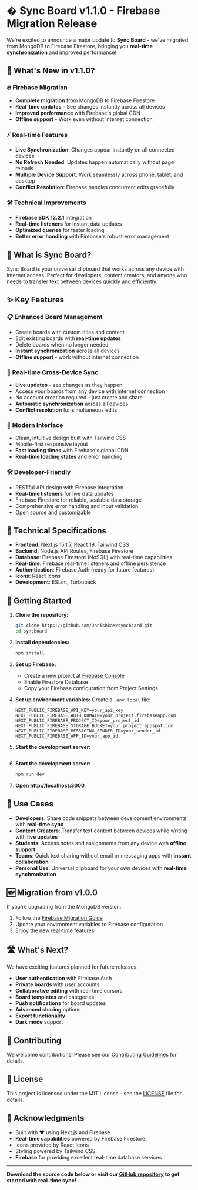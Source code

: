 # � Sync Board v1.1.0 - Firebase Migration Release

We're excited to announce a major update to **Sync Board** - we've migrated from MongoDB to Firebase Firestore, bringing you **real-time synchronization** and improved performance!

## 🚀 What's New in v1.1.0?

### 🔥 **Firebase Migration**
- **Complete migration** from MongoDB to Firebase Firestore
- **Real-time updates** - See changes instantly across all devices
- **Improved performance** with Firebase's global CDN
- **Offline support** - Work even without internet connection

### ⚡ **Real-time Features**
- **Live Synchronization**: Changes appear instantly on all connected devices
- **No Refresh Needed**: Updates happen automatically without page reloads
- **Multiple Device Support**: Work seamlessly across phone, tablet, and desktop
- **Conflict Resolution**: Firebase handles concurrent edits gracefully

### 🛠️ **Technical Improvements**
- **Firebase SDK 12.2.1** integration
- **Real-time listeners** for instant data updates
- **Optimized queries** for faster loading
- **Better error handling** with Firebase's robust error management

## 🎯 What is Sync Board?

Sync Board is your universal clipboard that works across any device with internet access. Perfect for developers, content creators, and anyone who needs to transfer text between devices quickly and efficiently.

## ✨ Key Features

### 📋 **Enhanced Board Management**
- Create boards with custom titles and content
- Edit existing boards with **real-time updates**
- Delete boards when no longer needed
- **Instant synchronization** across all devices
- **Offline support** - work without internet connection

### 🔄 **Real-time Cross-Device Sync**
- **Live updates** - see changes as they happen
- Access your boards from any device with internet connection
- No account creation required - just create and share
- **Automatic synchronization** across all devices
- **Conflict resolution** for simultaneous edits

### 🎨 **Modern Interface**
- Clean, intuitive design built with Tailwind CSS
- Mobile-first responsive layout
- **Fast loading times** with Firebase's global CDN
- **Real-time loading states** and error handling

### 🛠️ **Developer-Friendly**
- RESTful API design with Firebase integration
- **Real-time listeners** for live data updates
- Firebase Firestore for reliable, scalable data storage
- Comprehensive error handling and input validation
- Open source and customizable

## 🔧 Technical Specifications

- **Frontend**: Next.js 15.1.7, React 19, Tailwind CSS
- **Backend**: Node.js API Routes, Firebase Firestore
- **Database**: Firebase Firestore (NoSQL) with real-time capabilities
- **Real-time**: Firebase real-time listeners and offline persistence
- **Authentication**: Firebase Auth (ready for future features)
- **Icons**: React Icons
- **Development**: ESLint, Turbopack

## 🚀 Getting Started

1. **Clone the repository:**
   ```bash
   git clone https://github.com/JanishkaM/syncboard.git
   cd syncboard
   ```

2. **Install dependencies:**
   ```bash
   npm install
   ```

3. **Set up Firebase:**
   - Create a new project at [Firebase Console](https://console.firebase.google.com/)
   - Enable Firestore Database
   - Copy your Firebase configuration from Project Settings

4. **Set up environment variables:**
   Create a `.env.local` file:
   ```env
   NEXT_PUBLIC_FIREBASE_API_KEY=your_api_key
   NEXT_PUBLIC_FIREBASE_AUTH_DOMAIN=your_project.firebaseapp.com
   NEXT_PUBLIC_FIREBASE_PROJECT_ID=your_project_id
   NEXT_PUBLIC_FIREBASE_STORAGE_BUCKET=your_project.appspot.com
   NEXT_PUBLIC_FIREBASE_MESSAGING_SENDER_ID=your_sender_id
   NEXT_PUBLIC_FIREBASE_APP_ID=your_app_id
   ```

5. **Start the development server:**
   ```bash
5. **Start the development server:**
   ```bash
   npm run dev
   ```

6. **Open http://localhost:3000**

## 📝 Use Cases

- **Developers**: Share code snippets between development environments with **real-time sync**
- **Content Creators**: Transfer text content between devices while writing with **live updates**
- **Students**: Access notes and assignments from any device with **offline support**
- **Teams**: Quick text sharing without email or messaging apps with **instant collaboration**
- **Personal Use**: Universal clipboard for your own devices with **real-time synchronization**

## 🆕 **Migration from v1.0.0**

If you're upgrading from the MongoDB version:
1. Follow the [Firebase Migration Guide](FIREBASE_MIGRATION.md)
2. Update your environment variables to Firebase configuration
3. Enjoy the new real-time features!

## 🛣️ What's Next?

We have exciting features planned for future releases:
- **User authentication** with Firebase Auth
- **Private boards** with user accounts
- **Collaborative editing** with real-time cursors
- **Board templates** and categories
- **Push notifications** for board updates
- **Advanced sharing** options
- **Export functionality**
- **Dark mode** support

## 🤝 Contributing

We welcome contributions! Please see our [Contributing Guidelines](CONTRIBUTING.md) for details.

## 📄 License

This project is licensed under the MIT License - see the [LICENSE](LICENSE) file for details.

## 🙏 Acknowledgments

- Built with ❤️ using Next.js and Firebase
- **Real-time capabilities** powered by Firebase Firestore
- Icons provided by React Icons
- Styling powered by Tailwind CSS
- **Firebase** for providing excellent real-time database services

---

**Download the source code below or visit our [GitHub repository](https://github.com/JanishkaM/syncboard) to get started with real-time sync!**
